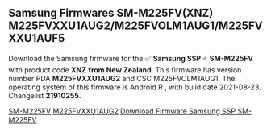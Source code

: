 <h2>Samsung Firmwares SM-M225FV(XNZ) M225FVXXU1AUG2/M225FVOLM1AUG1/M225FVXXU1AUF5</h2>
Download the Samsung firmware for the ✅ <strong>Samsung SSP </strong> ⭐ <strong>SM-M225FV</strong> with product code <strong>XNZ</strong> <strong> from New Zealand</strong>. This firmware has version number PDA <strong>M225FVXXU1AUG2</strong> and CSC M225FVOLM1AUG1. The operating system of this firmware is Android R , with build date 2021-08-23. Changelist <strong>21910255</strong>.


[SM-M225FV](https://samfirm.shop/samsung/model/SM-M225FV)
[M225FVXXU1AUG2](https://samfirm.shop/samsung/pda/M225FVXXU1AUG2)
[Download Firmware Samsung SSP SM-M225FV](https://samfirm.shop/samsung/firmware/451119)
